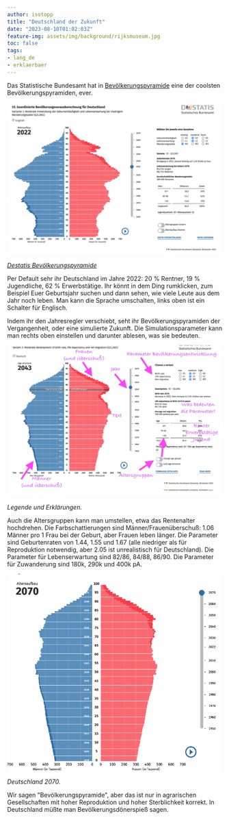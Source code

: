 ```yaml
---
author: isotopp
title: "Deutschland der Zukunft"
date: "2023-08-10T01:02:03Z"
feature-img: assets/img/background/rijksmuseum.jpg
toc: false
tags:
- lang_de
- erklaerbaer
---
```


Das Statistische Bundesamt hat in 
[Bevölkerungspyramide](https://service.destatis.de/bevoelkerungspyramide/index.html) 
eine der coolsten Bevölkerungspyramiden, ever.

![](/uploads/2023/08/deutschland-01.png)

*[Destatis Bevölkerungspyramide](https://service.destatis.de/bevoelkerungspyramide/index.html)*


Per Default sehr ihr Deutschland im Jahre 2022: 20 % Rentner, 19 % Jugendliche, 62 % Erwerbstätige.
Ihr könnt in dem Ding rumklicken, zum Beispiel Euer Geburtsjahr suchen und dann sehen, wie viele Leute aus dem Jahr noch leben.
Man kann die Sprache umschalten, links oben ist ein Schalter für Englisch.

Indem ihr den Jahresregler verschiebt, seht ihr Bevölkerungspyramiden der Vergangenheit, oder eine simulierte Zukunft.
Die Simulationsparameter kann man rechts oben einstellen und darunter ablesen, was sie bedeuten.

![](/uploads/2023/08/deutschland-02.png)

*Legende und Erklärungen.*

Auch die Altersgruppen kann man umstellen, etwa das Rentenalter hochdrehen.
Die Farbschattierungen sind Männer/Frauenüberschuß: 1.06 Männer pro 1 Frau bei der Geburt, aber Frauen leben länger.
Die Parameter sind Geburtenraten von 1.44, 1.55 und 1.67 (alle niedriger als für Reproduktion notwendig, aber 2.05 ist unrealistisch für Deutschland).
Die Parameter für Lebenserwartung sind 82/86, 84/88, 86/90.
Die Parameter für Zuwanderung sind 180k, 290k und 400k pA.

![](/uploads/2023/08/deutschland-03.png)
*Deutschland 2070.*

Wir sagen "Bevölkerungspyramide", aber das ist nur in agrarischen Gesellschaften mit hoher Reproduktion und hoher Sterblichkeit korrekt.
In Deutschland müßte man Bevölkerungsdönerspieß sagen.

